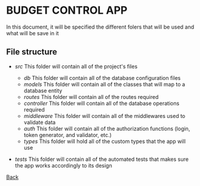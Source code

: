 # **BUDGET CONTROL APP**

In this document, it will be specified the different folers that will be used and what will be save in it

## File structure

- *src* This folder will contain all of the project's files

  - *db* This folder will contain all of the database configuration files
  - *models* This folder will contain all of the classes that will map to a database entity
  - *routes* This folder will contain all of the routes required
  - *controller* This folder will contain all of the database operations required
  - *middleware* This folder will contain all of the middlewares used to validate data
  - *auth* This folder will contain all of the authorization functions (login, token generator, and validator, etc.)
  - *types* This folder will hold all of the custom types that the app will use

- *tests* This folder will contain all of the automated tests that makes sure the app works accordingly to its design

[Back](../README.md)
